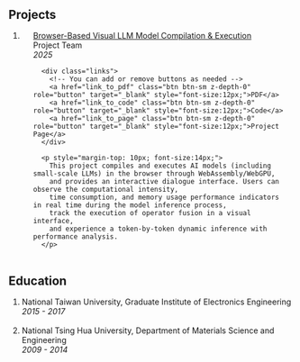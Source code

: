 <h2 id="projects" style="margin: 2px 0px -15px;">Projects</h2>
<br>

<div class="project">
<ol class="bibliography">

<li>
<div class="pub-row">
  <div class="col-sm-12" style="position: relative;padding-right: 15px;padding-left: 20px;">
      <!-- You can replace the link, title, and other information as needed -->
      <div class="title"><a href="link_to_pdf_or_project_page">Browser-Based Visual LLM Model Compilation & Execution</a></div>
      <div class="author">Project Team</div>
      <div class="periodical"><em>2025</em></div>

      <div class="links">
        <!-- You can add or remove buttons as needed -->
        <a href="link_to_pdf" class="btn btn-sm z-depth-0" role="button" target="_blank" style="font-size:12px;">PDF</a>
        <a href="link_to_code" class="btn btn-sm z-depth-0" role="button" target="_blank" style="font-size:12px;">Code</a>
        <a href="link_to_page" class="btn btn-sm z-depth-0" role="button" target="_blank" style="font-size:12px;">Project Page</a>
      </div>

      <p style="margin-top: 10px; font-size:14px;">
        This project compiles and executes AI models (including small-scale LLMs) in the browser through WebAssembly/WebGPU,
        and provides an interactive dialogue interface. Users can observe the computational intensity,
        time consumption, and memory usage performance indicators in real time during the model inference process,
        track the execution of operator fusion in a visual interface,
        and experience a token-by-token dynamic inference with performance analysis.
      </p>
  </div>
</div>
</li>
<br>


</ol>
<!-- Education Section -->
<h2 id="education" style="margin: 2px 0px -15px;">Education</h2>
<br>
<div class="education">
  <ol class="bibliography">
     <li>
      <div>
        <div class="title">National Taiwan University, Graduate Institute of Electronics Engineering</div>
        <div class="periodical"><em>2015 - 2017</em></div>
      </div>
    </li>
    <br>
    <li>
      <div>
        <div class="title">National Tsing Hua University, Department of Materials Science and Engineering</div>
        <div class="periodical"><em>2009 - 2014</em></div>
      </div>
    </li>
    <br>
  </ol>
</div>
<br>
</div>
